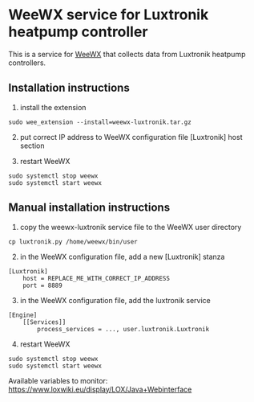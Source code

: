 # WeeWX service for Luxtronik heatpump controller

This is a service for [WeeWX](http://weewx.com/) that collects data from Luxtronik heatpump controllers.

## Installation instructions

1) install the extension

```
sudo wee_extension --install=weewx-luxtronik.tar.gz
```

2) put correct IP address to WeeWX configuration file [Luxtronik] host section

3) restart WeeWX

```
sudo systemctl stop weewx
sudo systemctl start weewx
```


## Manual installation instructions

1) copy the weewx-luxtronik service file to the WeeWX user directory

```
cp luxtronik.py /home/weewx/bin/user
```

2) in the WeeWX configuration file, add a new [Luxtronik] stanza

```
[Luxtronik]
    host = REPLACE_ME_WITH_CORRECT_IP_ADDRESS
    port = 8889
```

3) in the WeeWX configuration file, add the luxtronik service

```
[Engine]
    [[Services]]
        process_services = ..., user.luxtronik.Luxtronik
```

4) restart WeeWX

```
sudo systemctl stop weewx
sudo systemctl start weewx
```

Available variables to monitor: https://www.loxwiki.eu/display/LOX/Java+Webinterface
